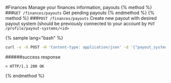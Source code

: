 #Finances
Manage your finances information, payouts
{% method %}
###`GET /finances/payouts`
Get pending payouts
{% endmethod %}
{% method %}
###`POST /finances/payouts`
Create new payout with desired payout system (should be previously connected to your account by `PUT /profile/payout-systems/<id>`

{% sample lang="bash" %}
```bash
curl -v -X POST -H 'Content-type: application/json' -d '{"payout_system_id":1,"amount":9.99}' -b 'connect.sid=s%3AqakdZrNAHauz6JDFBc3j97TN11b4EymV.g7AOMWEFfUatN125nqAnEo0K2th0gYlYX2OKhkUoosw' http://dashboard.everad.com/v2/finances/payouts
```
######success response
```
< HTTP/1.1 200 OK
```
{% endmethod %}


